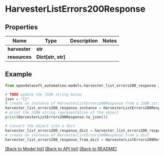 # HarvesterListErrors200Response


## Properties

Name | Type | Description | Notes
------------ | ------------- | ------------- | -------------
**harvester** | **str** |  | 
**resources** | **Dict[str, str]** |  | 

## Example

```python
from opendatasoft_automation.models.harvester_list_errors200_response import HarvesterListErrors200Response

# TODO update the JSON string below
json = "{}"
# create an instance of HarvesterListErrors200Response from a JSON string
harvester_list_errors200_response_instance = HarvesterListErrors200Response.from_json(json)
# print the JSON string representation of the object
print(HarvesterListErrors200Response.to_json())

# convert the object into a dict
harvester_list_errors200_response_dict = harvester_list_errors200_response_instance.to_dict()
# create an instance of HarvesterListErrors200Response from a dict
harvester_list_errors200_response_from_dict = HarvesterListErrors200Response.from_dict(harvester_list_errors200_response_dict)
```
[[Back to Model list]](../README.md#documentation-for-models) [[Back to API list]](../README.md#documentation-for-api-endpoints) [[Back to README]](../README.md)


